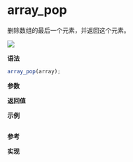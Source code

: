 # array_pop

删除数组的最后一个元素，并返回这个元素。

![](https://img.shields.io/badge/-Array-blue)

**语法**

```js
array_pop(array);
```

**参数**

**返回值**

**示例**

```js

```

**参考**

**实现**

<CodeSwitcher :languages="{ln:'Langnang',lo:'Lodash',un:'Underscore'}">
<template v-slot:ln>

</template>
<template v-slot:lo>

</template>
<template v-slot:un>

</template>
</CodeSwitcher>
